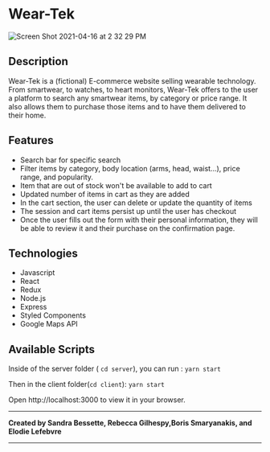 
# __Wear-Tek__ 


![Screen Shot 2021-04-16 at 2 32 29 PM](https://user-images.githubusercontent.com/67484805/115068784-b6a35900-9ec0-11eb-8096-b1de5f063e36.png)
## Description
Wear-Tek is a (fictional) E-commerce website selling wearable technology. From smartwear, to watches, to heart monitors, Wear-Tek offers to the user a platform to search any smartwear items, by category or price range. It also allows them to purchase those items and to have them delivered to their home. 

## Features
* Search bar for specific search
* Filter items by category, body location (arms, head, waist...), price range, and popularity.
* Item that are out of stock won't be available to add to cart
* Updated number of items in cart as they are added 
* In the cart section, the user can delete or update the quantity of items
* The session and cart items persist up until the user has checkout
* Once the user fills out the form with their personal information, they will be able to review it and their purchase on the confirmation page.

## Technologies

* Javascript
* React
* Redux
* Node.js
* Express
* Styled Components
* Google Maps API

## Available Scripts

Inside of the server folder ( `cd server`), you can run : 
`yarn start`

Then in the client folder(`cd client`): 
`yarn start`

Open http://localhost:3000 to view it in your browser.



---

**Created by Sandra Bessette, Rebecca Gilhespy,Boris Smaryanakis, and Elodie Lefebvre**

---
